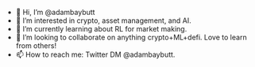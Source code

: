 - 👋 Hi, I’m @adambaybutt
- 👀 I’m interested in crypto, asset management, and AI.
- 🌱 I’m currently learning about RL for market making.
- 💞️ I’m looking to collaborate on anything crypto+ML+defi. Love to learn from others!
- 📫 How to reach me: Twitter DM @adambaybutt.
